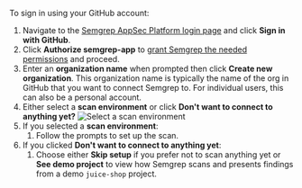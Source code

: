 To sign in using your GitHub account:

1. Navigate to the [<i class="fas fa-external-link fa-xs"></i> Semgrep AppSec Platform login page](https://semgrep.dev/login/) and click **Sign in with GitHub**.
1. Click **Authorize semgrep-app** to [grant Semgrep the needed permissions](/deployment/checklist#permissions) and proceed.
1. Enter an **organization name** when prompted then click **Create new organization**. This organization name is typically the name of the org in GitHub that you want to connect Semgrep to. For individual users, this can also be a personal account.
1. Either select a **scan environment** or click **Don't want to connect to anything yet?**
![Select a scan environment](/img/onboarding-scan-location.png#md-width)
1. If you selected a **scan environment**:
    1. Follow the prompts to set up the scan.
1. If you clicked **Don't want to connect to anything yet**:
    1. Choose either **Skip setup** if you prefer not to scan anything yet or **See demo project** to view how Semgrep scans and presents findings from a demo `juice-shop` project.
